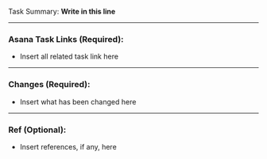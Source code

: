 Task Summary: **Write in this line**

---
### Asana Task Links (Required):
- Insert all related task link here

---
### Changes (Required):
- Insert what has been changed here

---
### Ref (Optional):
- Insert references, if any, here
